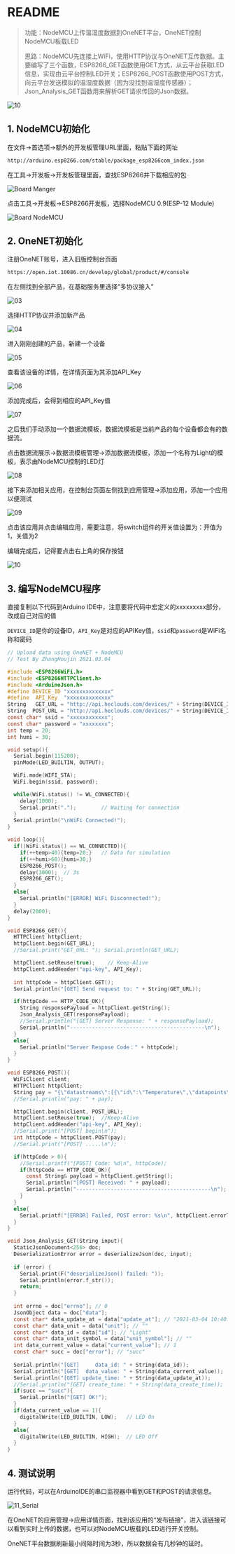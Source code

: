 # README

> 功能：NodeMCU上传温湿度数据到OneNET平台，OneNET控制NodeMCU板载LED
>
> 思路：NodeMCU先连接上WiFi，使用HTTP协议与OneNET互传数据。主要编写了三个函数，ESP8266_GET函数使用GET方式，从云平台获取LED信息，实现由云平台控制LED开关；ESP8266_POST函数使用POST方式，向云平台发送模拟的温湿度数据（因为没找到温湿度传感器）；Json_Analysis_GET函数用来解析GET请求传回的Json数据。

![10](image/10_Application.jpg)

## 1. NodeMCU初始化

在文件->首选项->额外的开发板管理URL里面，粘贴下面的网址
```html
http://arduino.esp8266.com/stable/package_esp8266com_index.json
```
在工具->开发板->开发板管理里面，查找ESP8266并下载相应的包

![Board Manger](image/01_BoardManger.jpg)

点击工具->开发板->ESP8266开发板，选择NodeMCU 0.9(ESP-12 Module)

![Board NodeMCU](image/02_BoardMCU.jpg)

## 2. OneNET初始化

注册OneNET账号，进入旧版控制台页面

```html
https://open.iot.10086.cn/develop/global/product/#/console
```

在左侧找到全部产品，在基础服务里选择“多协议接入”

![03](image/03_MultiProtocol.jpg)

选择HTTP协议并添加新产品

![04](image/04_AddProduct.jpg)

进入刚刚创建的产品，新建一个设备

![05](image/05_TestDevice.jpg)

查看该设备的详情，在详情页面为其添加API_Key

![06](image/06_GetAPIKey.jpg)

添加完成后，会得到相应的API_Key值

![07](image/07_APIKey.jpg)

之后我们手动添加一个数据流模板，数据流模板是当前产品的每个设备都会有的数据流。

点击数据流展示->数据流模板管理->添加数据流模板，添加一个名称为Light的模板，表示由NodeMCU控制的LED灯

![08](image/08_DataFlowModule.jpg)

接下来添加相关应用，在控制台页面左侧找到应用管理->添加应用，添加一个应用以便测试

![09](image/09_TestApp.jpg)

点击该应用并点击编辑应用，需要注意，将switch组件的开关值设置为：开值为1，关值为2

编辑完成后，记得要点击右上角的保存按钮

![10](image/10_Application.jpg)

## 3. 编写NodeMCU程序

直接复制以下代码到Arduino IDE中，注意要将代码中宏定义的xxxxxxxxx部分，改成自己对应的值

`DEVICE_ID`是你的设备ID，`API_Key`是对应的APIKey值，`ssid`和`password`是WiFi名称和密码

```c
// Upload data using OneNET + NodeMCU
// Test By ZhangHoujin 2021.03.04

#include <ESP8266WiFi.h>
#include <ESP8266HTTPClient.h>
#include <ArduinoJson.h>
#define DEVICE_ID "xxxxxxxxxxxxxx"
#define  API_Key  "xxxxxxxxxxxxxx"
String   GET_URL = "http://api.heclouds.com/devices/" + String(DEVICE_ID) + "/datastreams/Light";
String  POST_URL = "http://api.heclouds.com/devices/" + String(DEVICE_ID) + "/datapoints";
const char* ssid = "xxxxxxxxxxxx";
const char* password = "xxxxxxxx";
int temp = 20;
int humi = 30;

void setup(){
  Serial.begin(115200);
  pinMode(LED_BUILTIN, OUTPUT);

  WiFi.mode(WIFI_STA);
  WiFi.begin(ssid, password);

  while(WiFi.status() != WL_CONNECTED){
    delay(1000);
    Serial.print(".");        // Waiting for connection
  }
  Serial.println("\nWiFi Connected!");
}

void loop(){
  if((WiFi.status() == WL_CONNECTED)){
    if(++temp>40){temp=20;}   // Data for simulation
    if(++humi>60){humi=30;}
    ESP8266_POST();
    delay(3000);  // 3s
    ESP8266_GET();
  }
  else{
    Serial.println("[ERROR] WiFi Disconnected!");
  }
  delay(2000);
}

void ESP8266_GET(){
  HTTPClient httpClient;
  httpClient.begin(GET_URL);
  //Serial.print("GET_URL: "); Serial.println(GET_URL);

  httpClient.setReuse(true);    // Keep-Alive
  httpClient.addHeader("api-key", API_Key);
  
  int httpCode = httpClient.GET();
  Serial.println("[GET] Send request to: " + String(GET_URL));

  if(httpCode == HTTP_CODE_OK){
    String responsePayload = httpClient.getString();
    Json_Analysis_GET(responsePayload);
    //Serial.println("[GET] Server Response: " + responsePayload);
    Serial.println("-------------------------------------------\n");
  }
  else{
    Serial.println("Server Respose Code：" + httpCode);
  }
}

void ESP8266_POST(){
  WiFiClient client;
  HTTPClient httpClient;
  String pay = "{\"datastreams\":[{\"id\":\"Temperature\",\"datapoints\":[{\"value\":" + String(temp) + "}]},{\"id\": \"Humidity\",\"datapoints\":[{\"value\":" + String(humi) + "}]}]}";
  //Serial.println("pay: " + pay);

  httpClient.begin(client, POST_URL);
  httpClient.setReuse(true);  //Keep-Alive
  httpClient.addHeader("api-key", API_Key);
  //Serial.print("[POST] begin\n");
  int httpCode = httpClient.POST(pay);
  //Serial.print("[POST] .....\n");

  if(httpCode > 0){
    //Serial.printf("[POST] Code: %d\n", httpCode);
    if(httpCode == HTTP_CODE_OK){
      const String& payload = httpClient.getString();
      Serial.println("[POST] Received: " + payload);
      Serial.println("-------------------------------------------\n");
    }
  }
  else{
    Serial.printf("[ERROR] Failed, POST error: %s\n", httpClient.errorToString(httpCode).c_str());
  }
}

void Json_Analysis_GET(String input){
  StaticJsonDocument<256> doc;
  DeserializationError error = deserializeJson(doc, input);
  
  if (error) {
    Serial.print(F("deserializeJson() failed: "));
    Serial.println(error.f_str());
    return;
  }
  
  int errno = doc["errno"]; // 0
  JsonObject data = doc["data"];
  const char* data_update_at = data["update_at"]; // "2021-03-04 10:40:32"
  const char* data_unit = data["unit"]; // ""
  const char* data_id = data["id"]; // "Light"
  const char* data_unit_symbol = data["unit_symbol"]; // ""
  int data_current_value = data["current_value"]; // 1
  const char* succ = doc["error"]; // "succ"
  
  Serial.println("[GET]     data_id: " + String(data_id));
  Serial.println("[GET]  data_value: " + String(data_current_value));
  Serial.println("[GET] update_time: " + String(data_update_at));
  //Serial.println("[GET] create_time: " + String(data_create_time));
  if(succ == "succ"){
    Serial.println("[GET] OK!");
  }
  if(data_current_value == 1){
    digitalWrite(LED_BUILTIN, LOW);   // LED On
  }
  else{
    digitalWrite(LED_BUILTIN, HIGH);  // LED Off
  }
}
```

## 4. 测试说明

运行代码，可以在ArduinoIDE的串口监视器中看到GET和POST的请求信息。

![11_Serial](image/11_Serial.png)

在OneNET的应用管理->应用详情页面，找到该应用的“发布链接”，进入该链接可以看到实时上传的数据，也可以对NodeMCU板载的LED进行开关控制。

OneNET平台数据刷新最小间隔时间为3秒，所以数据会有几秒钟的延时。
